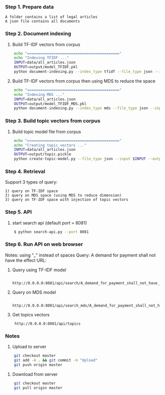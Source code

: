 ### Step 1. Prepare data
    A folder contains a list of legal articles 
	A json file contains all documents

### Step 2. Document indexing
1) Build TF-IDF vectors from corpus

```sh
    echo "=========================================="
    echo "Indexing TFIDF ..."
    INPUT=data/all_articles.json
    OUTPUT=output/model_TFIDF.pkl
    python document-indexing.py --index_type tfidf --file_type json --input $INPUT --output $OUTPUT
```

2) Build TF-IDF vectors from corpus then using MDS to reduce the space
```sh
    echo "=========================================="
    echo "Indexing MDS ..."
    INPUT=data/all_articles.json
    OUTPUT=output/model_TFIDF_MDS.pkl
    python document-indexing.py --index_type mds --file_type json --input $INPUT --output $OUTPUT
```

### Step 3. Build topic vectors from corpus
1) Build topic model file from corpus

```sh
    echo "=========================================="
    echo "Creating topic vectors ..."
    INPUT=data/all_articles.json
    OUTPUT=output/topic.pickle
    python create-topic-model.py --file_type json --input $INPUT --output $OUTPUT
```
### Step 4. Retrieval
Support 3 types of query:

    1) query on TF-IDF space
    2) query on MDS space (using MDS to reduce dimension)
    3) query on TF-IDF space with injection of topic vectors

### Step 5. API
1) start search api (default port = 8081)

```sh
    $ python search-api.py --port 8081
```
### Step 6. Run API on web browser
Notes: using "_" instead of spaces
Query: A demand for payment shall not have the effect
URL:
1) Query using TF-IDF model

        http://0.0.0.0:8081/api/search/A_demand_for_payment_shall_not_have_the_effect


2) Query on MDS model 

        http://0.0.0.0:8081/api/search_mds/A_demand_for_payment_shall_not_have_the_effect

3) Get topics vectors

        http://0.0.0.0:8081/api/topics
        


### Notes 

1) Upload to server 

```sh
    git checkout master
    git add -A . && git commit -m "Upload"
    git push origin master 
```

1) Download from server

```sh
    git checkout master
    git pull origin master
```